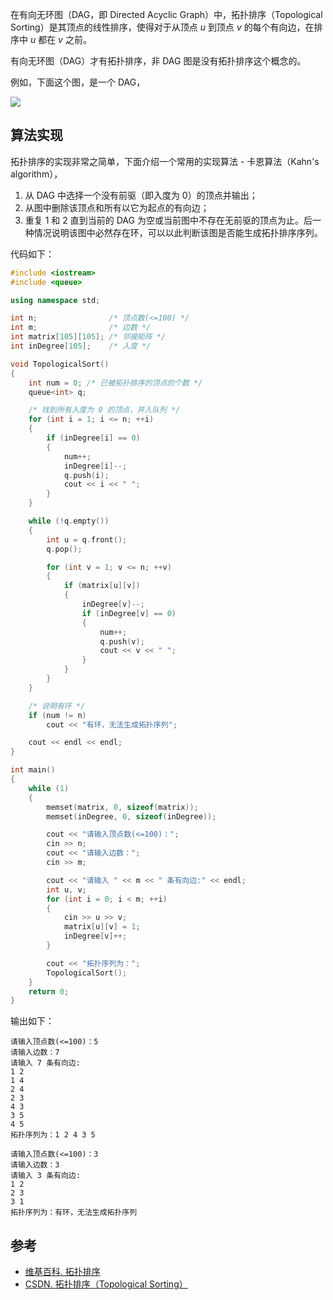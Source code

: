 在有向无环图（DAG，即 Directed Acyclic Graph）中，拓扑排序（Topological Sorting）是其顶点的线性排序，使得对于从顶点 $u$ 到顶点 $v$ 的每个有向边，在排序中 $u$ 都在 $v$ 之前。

有向无环图（DAG）才有拓扑排序，非 DAG 图是没有拓扑排序这个概念的。

例如，下面这个图，是一个 DAG，

![](https://resource.ethsonliu.com/image/20200105_01.png)

## 算法实现

拓扑排序的实现非常之简单，下面介绍一个常用的实现算法 - 卡恩算法（Kahn's algorithm），

1. 从 DAG 中选择一个没有前驱（即入度为 0）的顶点并输出；
2. 从图中删除该顶点和所有以它为起点的有向边；
3. 重复 1 和 2 直到当前的 DAG 为空或当前图中不存在无前驱的顶点为止。后一种情况说明该图中必然存在环，可以以此判断该图是否能生成拓扑排序序列。

代码如下：

```c++
#include <iostream>
#include <queue>

using namespace std;

int n;                /* 顶点数(<=100) */
int m;                /* 边数 */
int matrix[105][105]; /* 邻接矩阵 */
int inDegree[105];    /* 入度 */

void TopologicalSort()
{
	int num = 0; /* 已被拓扑排序的顶点的个数 */
	queue<int> q;

	/* 找到所有入度为 0 的顶点，并入队列 */
	for (int i = 1; i <= n; ++i)
	{
		if (inDegree[i] == 0)
		{
			num++;
			inDegree[i]--;
			q.push(i);
			cout << i << " ";
		}
	}

	while (!q.empty())
	{
		int u = q.front();
		q.pop();

		for (int v = 1; v <= n; ++v)
		{
			if (matrix[u][v])
			{
				inDegree[v]--;
				if (inDegree[v] == 0)
				{
					num++;
					q.push(v);
					cout << v << " ";
				}
			}
		}
	}

	/* 说明有环 */
	if (num != n)
		cout << "有环，无法生成拓扑序列";

	cout << endl << endl;
}

int main()
{
	while (1)
	{
		memset(matrix, 0, sizeof(matrix));
		memset(inDegree, 0, sizeof(inDegree));

		cout << "请输入顶点数(<=100)：";
		cin >> n;
		cout << "请输入边数：";
		cin >> m;

		cout << "请输入 " << m << " 条有向边:" << endl;
		int u, v;
		for (int i = 0; i < m; ++i)
		{
			cin >> u >> v;
			matrix[u][v] = 1;
			inDegree[v]++;
		}

		cout << "拓扑序列为：";
		TopologicalSort();
	}
	return 0;
}
```

输出如下：

```plaintext
请输入顶点数(<=100)：5
请输入边数：7
请输入 7 条有向边:
1 2
1 4
2 4
2 3
4 3
3 5
4 5
拓扑序列为：1 2 4 3 5

请输入顶点数(<=100)：3
请输入边数：3
请输入 3 条有向边:
1 2
2 3
3 1
拓扑序列为：有环，无法生成拓扑序列
```

## 参考

- [维基百科. 拓扑排序]([https://zh.wikipedia.org/wiki/%E6%8B%93%E6%92%B2%E6%8E%92%E5%BA%8F](https://zh.wikipedia.org/wiki/拓撲排序))
- [CSDN. 拓扑排序（Topological Sorting）](https://blog.csdn.net/lisonglisonglisong/article/details/45543451)